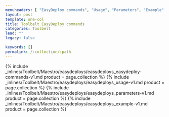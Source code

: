 ```yaml
---
menuheaders: [ "EasyDeploy commands", "Usage", "Parameters", "Example" ]
layout: post
template: one-col
title: Toolbelt EasyDeploy commands
categories: Toolbelt
lead: ""
legacy: false

keywords: []
permalink: /:collection/:path
---
```





<a href="#easydeploy-commands"></a>{% include _inlines/Toolbelt/Maestro/easydeploys/easydeploys_easydeploy-commands-v1.md  product = page.collection %}
<a href="#usage"></a>{% include _inlines/Toolbelt/Maestro/easydeploys/easydeploys_usage-v1.md  product = page.collection %}
<a href="#parameters"></a>{% include _inlines/Toolbelt/Maestro/easydeploys/easydeploys_parameters-v1.md  product = page.collection %}
<a href="#example"></a>{% include _inlines/Toolbelt/Maestro/easydeploys/easydeploys_example-v1.md  product = page.collection %}